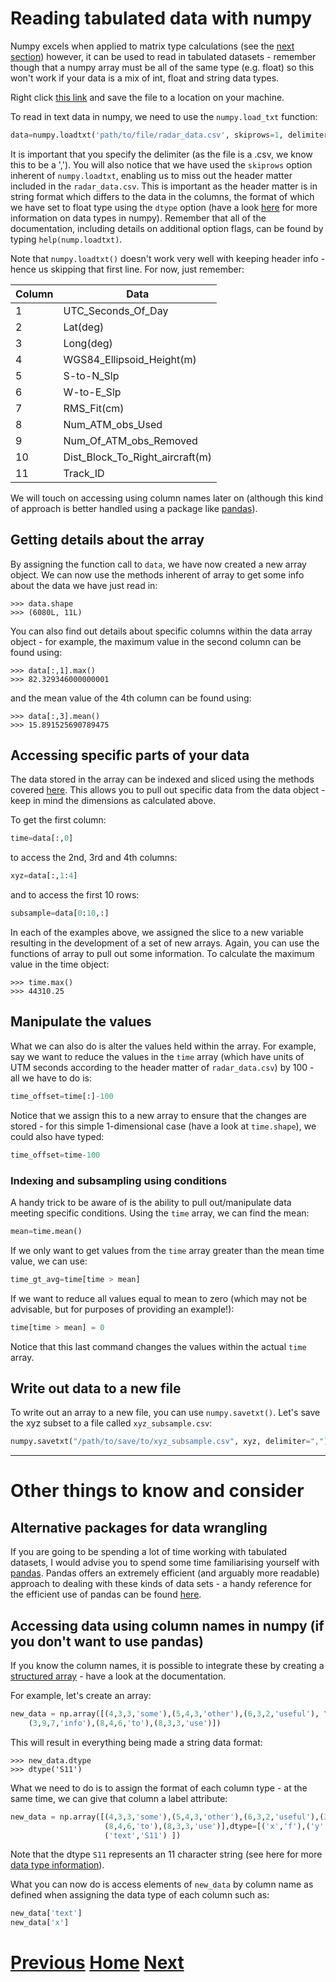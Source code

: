 ---
---

# Reading tabulated data with numpy

Numpy excels when applied to matrix type calculations (see the [next section](../numpy_io_scipy_image)) however, it can be used to read in tabulated datasets - remember though that a numpy array must be all of the same type (e.g. float) so this won't work if your data is a mix of int, float and string data types.

Right click [this link](../radar_data.csv) and save the file to a location on your machine. 

To read in text data in numpy, we need to use the ```numpy.load_txt``` function:

```python
data=numpy.loadtxt('path/to/file/radar_data.csv', skiprows=1, delimiter=',', dtype='f')
```

It is important that you specify the delimiter (as the file is a .csv, we know this to be  a ','). You will also notice that we have used the ```skiprows``` option inherent of ```numpy.loadtxt```, enabling us to miss out the header matter included in the ```radar_data.csv```. This is important as the header matter is in string format which differs to the data in the columns, the format of which we have set to float type using the ```dtype``` option (have a look [here](http://docs.scipy.org/doc/numpy/reference/arrays.dtypes.html) for more information on data types in numpy). Remember that all of the documentation, including details on additional option flags, can be found by typing ```help(nump.loadtxt)```. 

Note that ```numpy.loadtxt()``` doesn't work very well with keeping header info - hence us skipping that first line. For now, just remember:
		

Column  | Data                             
------- | ------------------------------- 
1 	  |  UTC_Seconds_Of_Day	             
2 	  |  Lat(deg)	                     
3 	  |  Long(deg)	                     
4 	  |  WGS84_Ellipsoid_Height(m)	     
5 	  |  S-to-N_Slp	                     
6 	  |  W-to-E_Slp	                     
7 	  |  RMS_Fit(cm)	                 
8 	  |  Num_ATM_obs_Used	             
9 	  |  Num_Of_ATM_obs_Removed          	 
10 	  |  Dist_Block_To_Right_aircraft(m) 
11 	  |  Track_ID					     


We will touch on accessing using column names later on (although this kind of approach is better handled using a package like [pandas](http://pandas.pydata.org/)).

## Getting details about the array

By assigning the function call to ```data```, we have now created a new array object. We can now use the methods inherent of array to get some info about the data we have just read in:

	>>> data.shape
	>>> (6080L, 11L)

You can also find out details about specific columns within the data array object - for example, the maximum value in the second column can be found using:

	>>> data[:,1].max()
	>>> 82.329346000000001

and the mean value of the 4th column can be found using:

	>>> data[:,3].mean()
	>>> 15.891525690789475

## Accessing specific parts of your data

The data stored in the array can be indexed and sliced using the methods covered [here](../numpy_indexing). This allows you to pull out specific data from the data object - keep in mind the dimensions as calculated above. 

To get the first column:

```python
time=data[:,0]
```

to access the 2nd, 3rd and 4th columns:

```python
xyz=data[:,1:4]
```

and to access the first 10 rows:

```python
subsample=data[0:10,:]
```

In each of the examples above, we assigned the slice to a new variable resulting in the development of a set of new arrays. Again, you can use the functions of array to pull out some information. To calculate the maximum value in the time object:

	>>> time.max()
	>>> 44310.25

## Manipulate the values

What we can also do is alter the values held within the array. For example, say we want to reduce the values in the ```time``` array (which have units of UTM seconds according to the header matter of ```radar_data.csv```) by 100 - all we have to do is:

```python
time_offset=time[:]-100
```

Notice that we assign this to a new array to ensure that the changes are stored - for this simple 1-dimensional case (have a look at ```time.shape```), we could also have typed:

```python
time_offset=time-100
```

### Indexing and subsampling using conditions

A handy trick to be aware of is the ability to pull out/manipulate data meeting specific conditions. Using the ```time``` array, we can find the mean:

```python
mean=time.mean()
```

If we only want to get values from the ```time``` array greater than the mean time value, we can use:

```python
time_gt_avg=time[time > mean]
```

If we want to reduce all values equal to mean to zero (which may not be advisable, but for purposes of providing an example!):

```python
time[time > mean] = 0
```

Notice that this last command changes the values within the actual ```time``` array.

## Write out data to a new file

To write out an array to a new file, you can use ```numpy.savetxt()```. Let's save the xyz subset to a file called ```xyz_subsample.csv```:

```python
numpy.savetxt("/path/to/save/to/xyz_subsample.csv", xyz, delimiter=",")
```

***

# Other things to know and consider

## Alternative packages for data wrangling

If you are going to be spending a lot of time working with tabulated datasets, I would advise you to spend some time familiarising yourself with [pandas](http://pandas.pydata.org/). Pandas offers an extremely efficient (and arguably more readable) approach to dealing with these kinds of data sets - a handy reference for the efficient use of pandas can be found [here](http://shop.oreilly.com/product/0636920023784.do).

## Accessing data using column names in numpy (if you don't want to use pandas)

If you know the column names, it is possible to integrate these by creating a [structured array](http://docs.scipy.org/doc/numpy/user/basics.rec.html#module-numpy.doc.structured_arrays) - have a look at the documentation.

For example, let's create an array:

```python
new_data = np.array([(4,3,3,'some'),(5,4,3,'other'),(6,3,2,'useful'), \
	(3,9,7,'info'),(8,4,6,'to'),(8,3,3,'use')])
```

This will result in everything being made a string data format:

	>>> new_data.dtype
	>>> dtype('S11')

What we need to do is to assign the format of each column type - at the same time, we can give that column a label attribute:

```python
new_data = np.array([(4,3,3,'some'),(5,4,3,'other'),(6,3,2,'useful'),(3,9,7,'info'), \
	                 (8,4,6,'to'),(8,3,3,'use')],dtype=[('x','f'),('y','f'),('z','f'), \
	                 ('text','S11') ])
```

Note that the dtype ```S11``` represents an 11 character string (see here for more [data type information](http://docs.scipy.org/doc/numpy/reference/arrays.dtypes.html)).

What you can now do is access elements of ```new_data``` by column name as defined when assigning the data type of each column such as:

```python
new_data['text']
new_data['x']
```

# [Previous](../numpy_multiplication) [Home](../README_numpy) [Next](../numpy_io_scipy_image)



